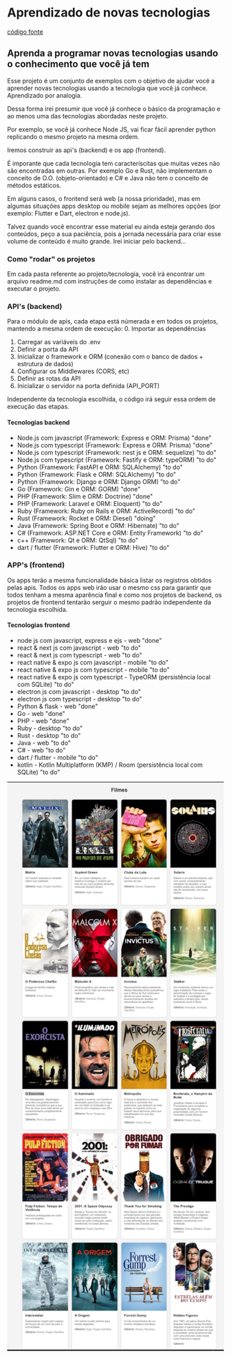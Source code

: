 # Aprendizado de novas tecnologias
[código fonte](https://github.com/logicinfocursos/learning_new_techs.git)

## Aprenda a programar novas tecnologias usando o conhecimento que você já tem
Esse projeto é um conjunto de exemplos com o objetivo de ajudar você a aprender novas tecnologias usando a tecnologia que você já conhece. Aprendizado por analogia. 

Dessa forma irei presumir que você já conhece o básico da programação e ao menos uma das tecnologias abordadas neste projeto.

Por exemplo, se você já conhece Node JS, vai ficar fácil aprender python replicando o mesmo projeto na mesma ordem. 

Iremos construir as api's (backend) e os app (frontend).

É imporante que cada tecnologia tem caracteríscitas que muitas vezes não são encontradas em outras. Por exemplo Go e Rust, não implementam o conceito de O.O. (objeto-orientado) e C# e Java não tem o conceito de métodos estáticos.

Em alguns casos, o frontend será web (a nossa prioridade), mas em algumas situações apps desktop ou mobile sejam as melhores opções (por exemplo: Flutter e Dart, electron e node.js).

Talvez quando você encontrar esse material eu ainda esteja gerando dos conteúdos, peço a sua paciência, pois a jornada necessária para criar esse volume de conteúdo é muito grande. Irei iniciar pelo backend...

### Como "rodar" os projetos
Em cada pasta referente ao projeto/tecnologia, você irá encontrar um arquivo readme.md com instruções de como instalar as dependências e executar o projeto.

### API's (backend) 
Para o módulo de apis, cada etapa está númerada e em todos os projetos, mantendo a mesma ordem de execução:
0. Importar as dependências
1. Carregar as variáveis do .env
2. Definir a porta da API
3. Inicializar o framework e ORM (conexão com o banco de dados + estrutura de dados)
4. Configurar os Middlewares (CORS, etc)
5. Definir as rotas da API
6. Inicializar o servidor na porta definida (API_PORT)

Independente da tecnologia escolhida, o código irá seguir essa ordem de execução das etapas.

#### Tecnologias backend
- Node.js com javascript (Framework: Express e ORM: Prisma) "done"
- Node.js com typescript (Framework: Express e ORM: Prisma) "done"
- Node.js com typescript (Framework: nest js e ORM: sequelize) "to do"
- Node.js com typescript (Framework: Fastify e ORM: typeORM) "to do"
- Python (Framework: FastAPI e ORM: SQLAlchemy)  "to do"
- Python (Framework: Flask e ORM: SQLAlchemy) "to do"
- Python (Framework: Django e ORM: Django ORM) "to do"
- Go (Framework: Gin e ORM: GORM) "done"
- PHP (Framework: Slim e ORM: Doctrine) "done"
- PHP (Framework: Laravel e ORM: Eloquent) "to do"
- Ruby (Framework: Ruby on Rails e ORM: ActiveRecord) "to do"
- Rust (Framework: Rocket e ORM: Diesel) "doing"
- Java (Framework: Spring Boot e ORM: Hibernate) "to do"
- C# (Framework: ASP.NET Core e ORM: Entity Framework) "to do"
- c++ (Framework: Qt e ORM: QtSql) "to do"
- dart / flutter (Framework: Flutter e ORM: Hive) "to do"


### APP's (frontend)
Os apps terão a mesma funcionalidade básica listar os registros obtidos pelas apis. Todos os apps web irão usar o mesmo css para garantir que todos tenham a mesma aparência final e como nos projetos de backend, os projetos de frontend tentarão serguir o mesmo padrão independente da tecnologia escolhida.

#### Tecnologias frontend
- node js com javascript, express e ejs - web "done"
- react & next js com javascript - web  "to do"
- react & next js com typescript - web  "to do"
- react native & expo js com javascript - mobile  "to do"
- react native & expo js com typescript - mobile  "to do"
- react native & expo js com typescript - TypeORM (persistência local com SQLite)  "to do"
- electron js com javascript - desktop  "to do"
- electron js com typescript - desktop  "to do"
- Python & flask - web  "done"
- Go  - web  "done"
- PHP  - web  "done"
- Ruby   - desktop  "to do"
- Rust  - desktop  "to do"
- Java  - web  "to do"
- C# - web  "to do"
- dart / flutter - mobile  "to do"
- kotlin - Kotlin Multiplatform (KMP) / Room (persistência local com SQLite)  "to do"

<img src="assets/images/frontend.png" alt="drawing" width="600"/>
